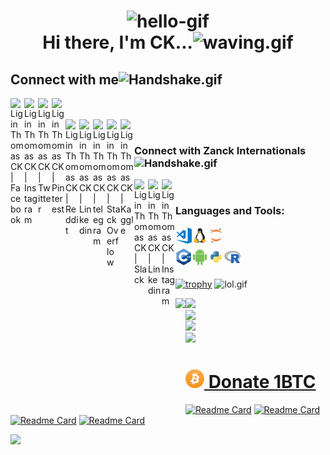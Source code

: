 <h1 align="center"> <img src="https://github.com/liginthomasck/liginthomasck/blob/main/assets/hello.gif" alt="hello-gif"><br>Hi there, I'm CK...<img src="https://github.com/liginthomasck/liginthomasck/blob/main/assets/waving.gif" alt="waving.gif" width=27px></h1>

## Connect with me<img src="https://github.com/liginthomasck/liginthomasck/blob/main/assets/Handshake.gif" alt="Handshake.gif" width=45px>

[<img align="left" alt="Ligin Thomas CK | Facebook" width="22px" src="https://cdn.jsdelivr.net/npm/simple-icons@3.11.0/icons/facebook.svg" />](https://www.facebook.com/liginthomasck)
[<img align="left" alt="Ligin Thomas CK | Instagram" width="22px" src="https://cdn.jsdelivr.net/npm/simple-icons@v3/icons/instagram.svg" />](https://www.instagram.com/liginthomasck/)
[<img align="left" alt="Ligin Thomas CK | Twitter" width="22px" src="https://cdn.jsdelivr.net/npm/simple-icons@v3/icons/twitter.svg" />](https://twitter.com/liginthomasck?)
[<img align="left" alt="Ligin Thomas CK | Pinterest" width="22px" src="https://cdn.jsdelivr.net/npm/simple-icons@3.11.0/icons/pinterest.svg" />](https://in.pinterest.com/liginthomasck/)
<br/>
<br/>
[<img align="left" alt="Ligin Thomas CK | Reddit" width="22px" src="https://cdn.jsdelivr.net/npm/simple-icons@3.11.0/icons/reddit.svg" />](https://www.reddit.com/user/Ciya_Khan)
[<img align="left" alt="Ligin Thomas CK | Linkedin" width="22px" src="https://cdn.jsdelivr.net/npm/simple-icons@3.11.0/icons/linkedin.svg" />](https://www.linkedin.com/in/liginthomasck/)
[<img align="left" alt="Ligin Thomas CK | telegram" width="22px" src="https://cdn.jsdelivr.net/npm/simple-icons@3.11.0/icons/telegram.svg" />](https://t.me/liginthomasck)
[<img align="left" alt="Ligin Thomas CK | StackOverflow" width="22px" src="https://cdn.jsdelivr.net/npm/simple-icons@3.11.0/icons/stackoverflow.svg" />](https://www.stackoverflow.com/users/15373890)
[<img align="left" alt="Ligin Thomas CK | Kaggle" width="22px" src="https://cdn.jsdelivr.net/npm/simple-icons@3.11.0/icons/kaggle.svg" />](https://www.kaggle.com/ciyakhan)
<br/>

### Connect with Zanck Internationals<img src="https://github.com/liginthomasck/liginthomasck/blob/main/assets/Handshake.gif" alt="Handshake.gif" width=40px>

[<img align="left" alt="Ligin Thomas CK | Slack" width="22px" src="https://cdn.jsdelivr.net/npm/simple-icons@3.11.0/icons/slack.svg" />](https://zanckinternationals.slack.com)
[<img align="left" alt="Ligin Thomas CK | Linkedin" width="22px" src="https://cdn.jsdelivr.net/npm/simple-icons@3.11.0/icons/linkedin.svg" />](https://www.linkedin.com/company/zanck-internationals/)
[<img align="left" alt="Ligin Thomas CK | Instagram" width="22px" src="https://cdn.jsdelivr.net/npm/simple-icons@v3/icons/instagram.svg" />](https://www.instagram.com/zanck_internationals/)
<br/>

### Languages and Tools:

[<img align="left" alt="Visual Studio Code" width="26px" src="https://raw.githubusercontent.com/github/explore/80688e429a7d4ef2fca1e82350fe8e3517d3494d/topics/visual-studio-code/visual-studio-code.png" />](CiyaKhan)
[<img align="left" alt="C" width="26px" src="https://raw.githubusercontent.com/github/explore/80688e429a7d4ef2fca1e82350fe8e3517d3494d/topics/linux/linux.png" />](CiyaKhan)
[<img align="left" alt="Jupyter Notebook" width="26px" src="https://raw.githubusercontent.com/github/explore/80688e429a7d4ef2fca1e82350fe8e3517d3494d/topics/jupyter-notebook/jupyter-notebook.png" />](CiyaKhan)
<br/>
<br/>
[<img align="left" alt="Cpp" width="26px" src="https://raw.githubusercontent.com/github/explore/80688e429a7d4ef2fca1e82350fe8e3517d3494d/topics/cpp/cpp.png" />](CiyaKhan)
[<img align="left" alt="Android" width="26px" src="https://raw.githubusercontent.com/github/explore/80688e429a7d4ef2fca1e82350fe8e3517d3494d/topics/android/android.png" />](CiyaKhan)
[<img align="left" alt="Python" width="26px" src="https://raw.githubusercontent.com/github/explore/80688e429a7d4ef2fca1e82350fe8e3517d3494d/topics/python/python.png" />](CiyaKhan)
[<img align="left" alt="R" width="26px" src="https://raw.githubusercontent.com/github/explore/80688e429a7d4ef2fca1e82350fe8e3517d3494d/topics/r/r.png" />](CiyaKhan)
<br/>
<br/>

[![trophy](https://github-profile-trophy.vercel.app/?username=liginthomasck&margin-w=5&margin-h=5&column=3&row=2&no-bg=true)](https://github.com/ryo-ma/github-profile-trophy)
<img width="300px" src="https://github.com/liginthomasck/liginthomasck/blob/main/assets/lol.gif" alt="lol.gif" />

  <img height="170" align="left" src="https://github-readme-stats.vercel.app/api?username=liginthomasck&show_icons=true&theme=react&count_private=true&include_all_commits=true" />
  <img src="https://github-readme-stats.vercel.app/api/top-langs/?username=liginthomasck&layout=compact&theme=react" />
<br/>
<!--START_SECTION:waka-->

  <img align="left" src="http://img.shields.io/badge/Profile%20Views-14-blue" />
  <br/>
  <img src="https://img.shields.io/badge/From%20Hello%20World%20I%27ve%20Written-1.9%20million%20lines%20of%20code-blue" />


<div style="font-size:16px;margin:0 auto;width:300px">
      <img src="https://blockchain.info/Resources/buttons/donate_64.png" />
  </div>

<h1><a href="https://www.blockchain.com/btc/payment_request?address=1ERx2f6no1fXnDttvG3BmJsC4oUn6xDc7c&message=CK-Bitcoin-Wallet&amount=1"><img align="" alt="bitcoin" width="30px" src="https://raw.githubusercontent.com/github/explore/80688e429a7d4ef2fca1e82350fe8e3517d3494d/topics/bitcoin/bitcoin.png" /> Donate 1BTC</a></h1>

[![Readme Card](https://github-readme-stats.vercel.app/api/pin/?username=liginthomasck&repo=cars-databook&theme=react)](https://github.com/liginthomasck/cars-databook)
[![Readme Card](https://github-readme-stats.vercel.app/api/pin/?username=liginthomasck&repo=Configure-XAMPP-To-Send-Mail&theme=react)](https://github.com/liginthomasck/Configure-XAMPP-To-Send-Mail)
[![Readme Card](https://github-readme-stats.vercel.app/api/pin/?username=liginthomasck&repo=Login-Page-Email-Verification-PHP&theme=react)](https://github.com/liginthomasck/Login-Page-Email-Verification-PHP)
[![Readme Card](https://github-readme-stats.vercel.app/api/pin/?username=liginthomasck&repo=liginthomasck&theme=react)](https://github.com/liginthomasck/liginthomasck)

<img height="170" align="left" src="https://github-readme-stats.vercel.app/api/wakatime?username=liginthomasck" />
